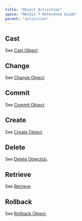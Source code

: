 ```yaml
---
title: "Object Activities"
space: "Mendix 7 Reference Guide"
parent: "activities"
---
```



## Cast

See [Cast Object](cast-object).

## Change

See [Change Object](change-object).

## Commit 

See [Commit Object](committing-objects).

## Create

See [Create Object](create-object).

## Delete

See [Delete Object(s)](deleting-objects).

## Retrieve

See [Retrieve](retrieve).

## Rollback

See [Rollback Object](rollback-object).

